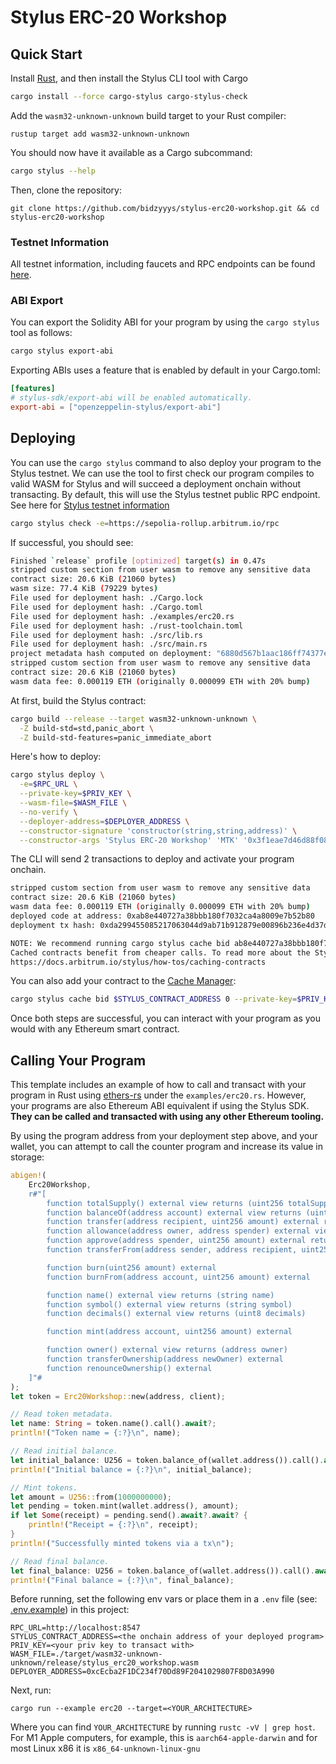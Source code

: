 # Stylus ERC-20 Workshop

## Quick Start

Install [Rust](https://www.rust-lang.org/tools/install), and then install the Stylus CLI tool with Cargo

```bash
cargo install --force cargo-stylus cargo-stylus-check
```

Add the `wasm32-unknown-unknown` build target to your Rust compiler:

```
rustup target add wasm32-unknown-unknown
```

You should now have it available as a Cargo subcommand:

```bash
cargo stylus --help
```

Then, clone the repository:

```
git clone https://github.com/bidzyyys/stylus-erc20-workshop.git && cd stylus-erc20-workshop
```

### Testnet Information

All testnet information, including faucets and RPC endpoints can be found [here](https://docs.arbitrum.io/stylus/reference/testnet-information).

### ABI Export

You can export the Solidity ABI for your program by using the `cargo stylus` tool as follows:

```bash
cargo stylus export-abi
```

Exporting ABIs uses a feature that is enabled by default in your Cargo.toml:

```toml
[features]
# stylus-sdk/export-abi will be enabled automatically.
export-abi = ["openzeppelin-stylus/export-abi"]
```

## Deploying

You can use the `cargo stylus` command to also deploy your program to the Stylus testnet. We can use the tool to first check
our program compiles to valid WASM for Stylus and will succeed a deployment onchain without transacting. By default, this will use the Stylus testnet public RPC endpoint. See here for [Stylus testnet information](https://docs.arbitrum.io/stylus/reference/testnet-information)

```bash
cargo stylus check -e=https://sepolia-rollup.arbitrum.io/rpc
```

If successful, you should see:

```bash
Finished `release` profile [optimized] target(s) in 0.47s
stripped custom section from user wasm to remove any sensitive data
contract size: 20.6 KiB (21060 bytes)
wasm size: 77.4 KiB (79229 bytes)
File used for deployment hash: ./Cargo.lock
File used for deployment hash: ./Cargo.toml
File used for deployment hash: ./examples/erc20.rs
File used for deployment hash: ./rust-toolchain.toml
File used for deployment hash: ./src/lib.rs
File used for deployment hash: ./src/main.rs
project metadata hash computed on deployment: "6880d567b1aac186ff74377edb868e3827c46e09f32e7c989ff9b8b6cb56b743"
stripped custom section from user wasm to remove any sensitive data
contract size: 20.6 KiB (21060 bytes)
wasm data fee: 0.000119 ETH (originally 0.000099 ETH with 20% bump)
```

At first, build the Stylus contract:

```bash
cargo build --release --target wasm32-unknown-unknown \
  -Z build-std=std,panic_abort \
  -Z build-std-features=panic_immediate_abort
```

Here's how to deploy:

```bash
cargo stylus deploy \
  -e=$RPC_URL \
  --private-key=$PRIV_KEY \
  --wasm-file=$WASM_FILE \
  --no-verify \
  --deployer-address=$DEPLOYER_ADDRESS \
  --constructor-signature 'constructor(string,string,address)' \
  --constructor-args 'Stylus ERC-20 Workshop' 'MTK' '0x3f1eae7d46d88f08fc2f8ed27fcb2ab183eb2d0e'
```

The CLI will send 2 transactions to deploy and activate your program onchain.

```bash
stripped custom section from user wasm to remove any sensitive data
contract size: 20.6 KiB (21060 bytes)
wasm data fee: 0.000119 ETH (originally 0.000099 ETH with 20% bump)
deployed code at address: 0xab8e440727a38bbb180f7032ca4a8009e7b52b80
deployment tx hash: 0xda299455085217063044d9ab71b912879e00896b236e4d37dfdef4e76cc993c5

NOTE: We recommend running cargo stylus cache bid ab8e440727a38bbb180f7032ca4a8009e7b52b80 0 to cache your activated contract in ArbOS.
Cached contracts benefit from cheaper calls. To read more about the Stylus contract cache, see
https://docs.arbitrum.io/stylus/how-tos/caching-contracts
```

You can also add your contract to the [Cache Manager](https://docs.arbitrum.io/stylus/how-tos/caching-contracts#cachemanager-contract):

```bash
cargo stylus cache bid $STYLUS_CONTRACT_ADDRESS 0 --private-key=$PRIV_KEY
```

Once both steps are successful, you can interact with your program as you would with any Ethereum smart contract.

## Calling Your Program

This template includes an example of how to call and transact with your program in Rust using [ethers-rs](https://github.com/gakonst/ethers-rs) under the `examples/erc20.rs`. However, your programs are also Ethereum ABI equivalent if using the Stylus SDK. **They can be called and transacted with using any other Ethereum tooling.**

By using the program address from your deployment step above, and your wallet, you can attempt to call the counter program and increase its value in storage:

```rs
abigen!(
    Erc20Workshop,
    r#"[
        function totalSupply() external view returns (uint256 totalSupply)
        function balanceOf(address account) external view returns (uint256 balance)
        function transfer(address recipient, uint256 amount) external returns (bool)
        function allowance(address owner, address spender) external view returns (uint256 allowance)
        function approve(address spender, uint256 amount) external returns (bool)
        function transferFrom(address sender, address recipient, uint256 amount) external returns (bool)

        function burn(uint256 amount) external
        function burnFrom(address account, uint256 amount) external

        function name() external view returns (string name)
        function symbol() external view returns (string symbol)
        function decimals() external view returns (uint8 decimals)

        function mint(address account, uint256 amount) external

        function owner() external view returns (address owner)
        function transferOwnership(address newOwner) external
        function renounceOwnership() external
    ]"#
);
let token = Erc20Workshop::new(address, client);

// Read token metadata.
let name: String = token.name().call().await?;
println!("Token name = {:?}\n", name);

// Read initial balance.
let initial_balance: U256 = token.balance_of(wallet.address()).call().await?;
println!("Initial balance = {:?}\n", initial_balance);

// Mint tokens.
let amount = U256::from(1000000000);
let pending = token.mint(wallet.address(), amount);
if let Some(receipt) = pending.send().await?.await? {
    println!("Receipt = {:?}\n", receipt);
}
println!("Successfully minted tokens via a tx\n");

// Read final balance.
let final_balance: U256 = token.balance_of(wallet.address()).call().await?;
println!("Final balance = {:?}\n", final_balance);
```

Before running, set the following env vars or place them in a `.env` file (see: [.env.example](./.env.example)) in this project:

```
RPC_URL=http://localhost:8547
STYLUS_CONTRACT_ADDRESS=<the onchain address of your deployed program>
PRIV_KEY=<your priv key to transact with>
WASM_FILE=./target/wasm32-unknown-unknown/release/stylus_erc20_workshop.wasm
DEPLOYER_ADDRESS=0xcEcba2F1DC234f70Dd89F2041029807F8D03A990
```

Next, run:

```
cargo run --example erc20 --target=<YOUR_ARCHITECTURE>
```

Where you can find `YOUR_ARCHITECTURE` by running `rustc -vV | grep host`. For M1 Apple computers, for example, this is `aarch64-apple-darwin` and for most Linux x86 it is `x86_64-unknown-linux-gnu`
